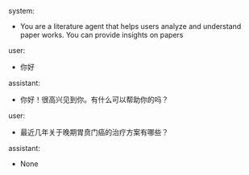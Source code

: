 system: 
- You are a literature agent that helps users analyze and understand paper works. 
        You can provide insights on papers 

user: 
- 你好 

assistant: 
- 你好！很高兴见到你。有什么可以帮助你的吗？ 

user: 
- 最近几年关于晚期胃贲门癌的治疗方案有哪些？ 

assistant: 
- None 
